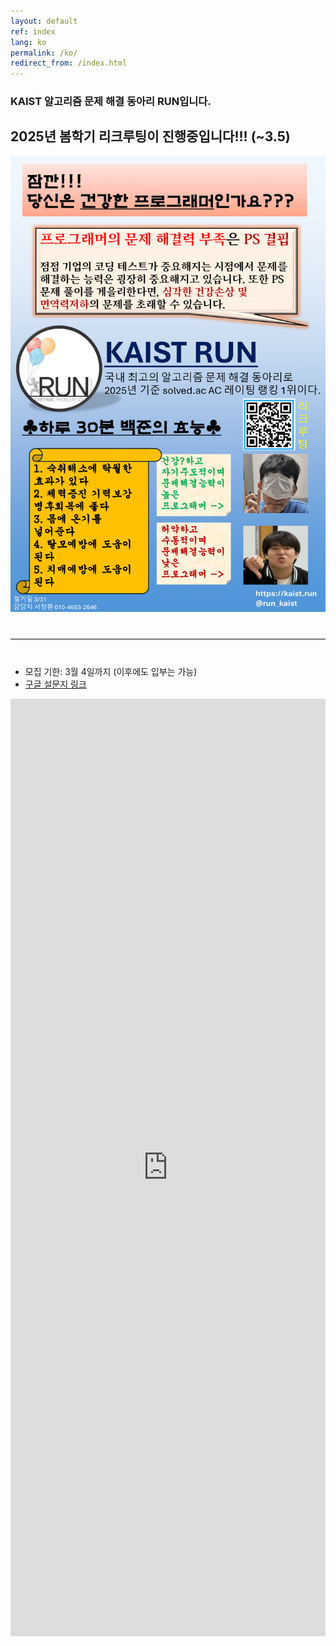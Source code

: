 ```yaml
---
layout: default
ref: index
lang: ko
permalink: /ko/
redirect_from: /index.html
---
```


### KAIST 알고리즘 문제 해결 동아리 RUN입니다.

## 2025년 봄학기 리크루팅이 진행중입니다!!! (~3.5)

<div style="text-align: center">
	<img src="/apply/2025-spring/런포스터 최종-1.png" alt="poster" style="width: 700px;"/>
</div>
<hr style="size: 20; margin-top: 40px; margin-bottom: 40px; border: solid; border-width: 0; border-bottom: 1px solid #e8e8e8;"/>

- 모집 기한: 3월 4일까지 (이후에도 입부는 가능)
- [구글 설문지 링크](https://docs.google.com/forms/d/1-iNK6fNTvhmlvSH_kB2CKmYUZjq6GrAkTK2jHKTohsA)
<iframe src="https://docs.google.com/forms/d/1-iNK6fNTvhmlvSH_kB2CKmYUZjq6GrAkTK2jHKTohsA/edit" frameborder="0" width="100%" height="1500px"></iframe>
